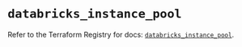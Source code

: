 # `databricks_instance_pool`

Refer to the Terraform Registry for docs: [`databricks_instance_pool`](https://registry.terraform.io/providers/databricks/databricks/1.49.1/docs/resources/instance_pool).
